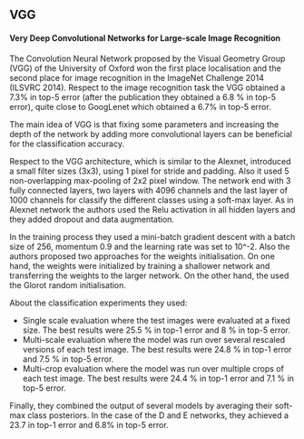## VGG

#### Very Deep Convolutional Networks for Large-scale Image Recognition

The Convolution Neural Network proposed by the Visual Geometry Group (VGG) of the University of Oxford won the first place localisation and the second place for image recognition in the ImageNet Challenge 2014 (ILSVRC 2014).  Respect to the image recognition task the VGG obtained a 7.3% in top-5 error (after the publication they obtained a 6.8 % in top-5 error), quite close to GoogLenet which obtained a 6.7% in top-5 error.

The main idea of VGG is that fixing some parameters and increasing the depth of the network by adding more convolutional layers can be beneficial for the classification accuracy.

Respect to the VGG architecture, which is similar to the Alexnet, introduced a small filter sizes (3x3), using 1 pixel for stride and padding. Also it used 5 non-overlapping max-pooling of 2x2 pixel window. The network end with 3 fully connected layers, two layers with 4096 channels and the last layer of 1000 channels for classify the different classes using a soft-max layer. As in Alexnet network the authors used the Relu activation in all hidden layers and they added dropout and data augmentation.

In the training process they used a mini-batch gradient descent with a batch size of 256, momentum 0.9 and the learning rate was set to 10^-2. Also the authors proposed two approaches for the weights initialisation. On one hand, the weights were initialized by training a shallower network and transferring the weights to the larger network. On the other hand, the used the Glorot random initialisation.

About the classification experiments they used: 

-	Single scale evaluation where the test images were evaluated at a fixed size. The best results were 25.5 % in top-1 error and 8 % in top-5 error.
-	Multi-scale evaluation where the model was run over several rescaled versions of each test image. The best results were 24.8 % in top-1 error and 7.5 % in top-5 error.    
-	Multi-crop evaluation where the model was run over multiple crops of each test image. The best results were 24.4 % in top-1 error and 7.1 % in top-5 error.    

Finally, they combined the output of several models by averaging their soft-max class posteriors. In the case of the D and E networks, they achieved a 23.7 in top-1 error and 6.8% in top-5 error.   

